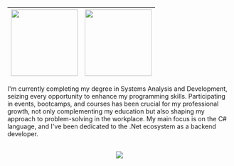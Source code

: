 | <img align="center" src="http://github-profile-summary-cards.vercel.app/api/cards/profile-details?username=CassioJhones&theme=darcula" height="150em"/> | <img align="center" src="https://github-readme-stats.vercel.app/api/top-langs/?username=CassioJhones&hide=javascript,html,css&layout=compact&theme=darcula" height="150em"/> |
| ----------- | ----------- |

I'm currently completing my degree in Systems Analysis and Development, seizing every opportunity to enhance my programming skills. Participating in events, bootcamps, and courses has been crucial for my professional growth, not only complementing my education but also shaping my approach to problem-solving in the workplace. My main focus is on the C# language, and I've been dedicated to the .Net ecosystem as a backend developer.

<br/>
<div align="left" style="display:flex; gap:1em; align-items:center; justify-content:center"> 
  <a href="https://www.codewars.com/users/CassioJhones" target="_blank"> 
  <img src="https://img.shields.io/badge/Codewars-B1361E?style=for-the-badge&logo=codewars&logoColor=black"> </a>
</div>
